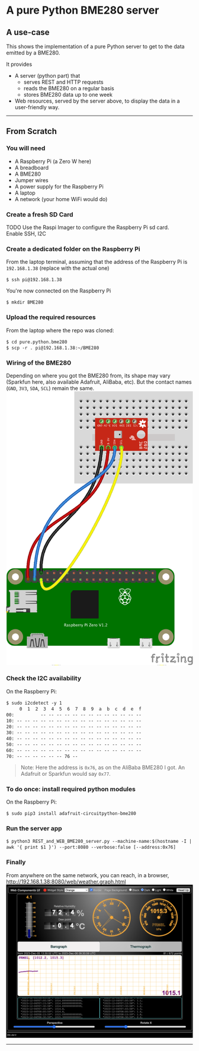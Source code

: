 # A pure Python BME280 server
## A use-case

This shows the implementation of a pure Python server to get to the data emitted by a BME280.

It provides
- A server (python part) that 
  - serves REST and HTTP requests
  - reads the BME280 on a regular basis
  - stores BME280 data up to one week
- Web resources, served by the server above, to display the data in a user-friendly way.

---

## From Scratch
### You will need
- A Raspberry Pi (a Zero W here)
- A breadboard
- A BME280
- Jumper wires
- A power supply for the Raspberry Pi
- A laptop
- A network (your home WiFi would do)


### Create a fresh SD Card
TODO Use the Raspi Imager to configure the Raspberry Pi sd card.  
Enable SSH, I2C

### Create a dedicated folder on the Raspberry Pi
From the laptop terminal, assuming that the address of the Raspberry Pi is `192.168.1.38` (replace with the actual one)
```
$ ssh pi@192.168.1.38
```
You're now connected on the Raspberry Pi
```
$ mkdir BME280
```
### Upload the required resources
From the laptop where the repo was cloned:
```
$ cd pure.python.bme280
$ scp -r . pi@192.168.1.38:~/BME280
```
### Wiring of the BME280
Depending on where you got the BME280 from, its shape may vary (Sparkfun here, also available Adafruit, AliBaba, etc).
But the contact names (`GND`, `3V3`, `SDA`, `SCL`) remain the same.  
![Fritzing](./RPiZeroBME280_bb.png)

### Check the I2C availability
On the Raspberry Pi:
```
$ sudo i2cdetect -y 1
     0  1  2  3  4  5  6  7  8  9  a  b  c  d  e  f
00:          -- -- -- -- -- -- -- -- -- -- -- -- -- 
10: -- -- -- -- -- -- -- -- -- -- -- -- -- -- -- -- 
20: -- -- -- -- -- -- -- -- -- -- -- -- -- -- -- -- 
30: -- -- -- -- -- -- -- -- -- -- -- -- -- -- -- -- 
40: -- -- -- -- -- -- -- -- -- -- -- -- -- -- -- -- 
50: -- -- -- -- -- -- -- -- -- -- -- -- -- -- -- -- 
60: -- -- -- -- -- -- -- -- -- -- -- -- -- -- -- -- 
70: -- -- -- -- -- -- 76 --                         
```
> Note: Here the address is `0x76`, as on the AliBaba BME280 I got. An Adafruit or Sparkfun would say `0x77`.

### To do once: install required python modules
On the Raspberry Pi:
```
$ sudo pip3 install adafruit-circuitpython-bme280
```

### Run the server app
```
$ python3 REST_and_WEB_BME280_server.py --machine-name:$(hostname -I | awk '{ print $1 }') --port:8080 --verbose:false [--address:0x76]
```

### Finally
From anywhere on the same network, you can reach, in a browser, <http://192.168.1.38:8080/web/weather.graph.html>  
![WebUI](./web.ui.png)

---
